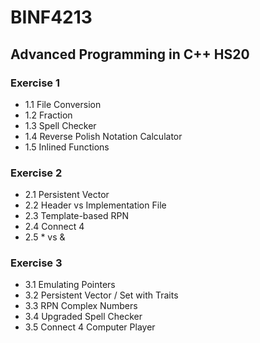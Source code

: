 # BINF4213
## Advanced Programming in C++ HS20

### Exercise 1
- 1.1 File Conversion
- 1.2 Fraction
- 1.3 Spell Checker
- 1.4 Reverse Polish Notation Calculator
- 1.5 Inlined Functions

### Exercise 2
- 2.1 Persistent Vector
- 2.2 Header vs Implementation File
- 2.3 Template-based RPN
- 2.4 Connect 4
- 2.5 * vs &

### Exercise 3
- 3.1 Emulating Pointers
- 3.2 Persistent Vector / Set with Traits
- 3.3 RPN Complex Numbers
- 3.4 Upgraded Spell Checker
- 3.5 Connect 4 Computer Player
